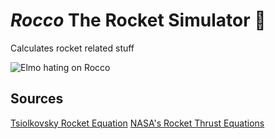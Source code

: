 # _Rocco_ The Rocket Simulator 🚀
Calculates rocket related stuff

![Elmo hating on Rocco](https://github.com/Z-100/Rocco/blob/master/resource/200.gif)

## Sources
[Tsiolkovsky Rocket Equation](https://en.wikipedia.org/wiki/Tsiolkovsky_rocket_equation)
[NASA's Rocket Thrust Equations](https://www.grc.nasa.gov/www/k-12/rocket/rktthsum.html)
